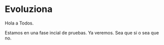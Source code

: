 # Evoluziona
Hola a Todos.

Estamos en una fase incial de pruebas. Ya veremos.
Sea que si o sea que no.
